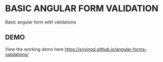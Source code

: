 # BASIC ANGULAR FORM VALIDATION

Basic angular form with validations

## DEMO

View the working demo here https://srivinod.github.io/angular-forms-validations/
